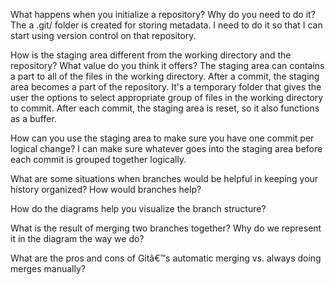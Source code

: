 What happens when you initialize a repository? Why do you need to do it?
    The a .git/ folder is created for storing metadata. I need to do it so that I can start using version control on that repository.

How is the staging area different from the working directory and the repository?
What value do you think it offers?
    The staging area can contains a part to all of the files in the working directory. After a commit, the staging area becomes a part of the repository. It's a temporary folder that gives the user the options to select appropriate group of files in the working directory to commit. After each commit, the staging area is reset, so it also functions as a buffer.

How can you use the staging area to make sure you have one commit per logical
change?
    I can make sure whatever goes into the staging area before each commit is grouped together logically.
    
What are some situations when branches would be helpful in keeping your history
organized? How would branches help?

How do the diagrams help you visualize the branch structure?

What is the result of merging two branches together? Why do we represent it in
the diagram the way we do?

What are the pros and cons of Gitâ€™s automatic merging vs. always doing merges
manually?